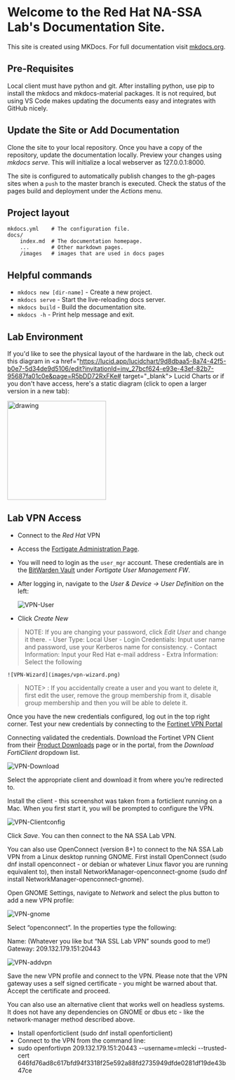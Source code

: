 # Welcome to the Red Hat NA-SSA Lab's Documentation Site.

This site is created using MKDocs.  For full documentation visit [mkdocs.org](https://www.mkdocs.org).

## Pre-Requisites

Local client must have python and git.  After installing python, use pip to install the mkdocs and mkdocs-material packages.  It is not required, but using VS Code makes updating the documents easy and integrates with GitHub nicely.


## Update the Site or Add Documentation

Clone the site to your local repository.  Once you have a copy of the repository, update the documentation locally.  Preview your changes using *mkdocs serve*.  This will initialize a local webserver as 127.0.0.1:8000.

The site is configured to automatically publish changes to the gh-pages sites when a `push` to the master branch is executed.  Check the status of the pages build and deployment under the *Actions* menu.


## Project layout

    mkdocs.yml    # The configuration file.
    docs/
        index.md  # The documentation homepage.
        ...       # Other markdown pages.
        /images   # images that are used in docs pages


## Helpful commands

* `mkdocs new [dir-name]` - Create a new project.
* `mkdocs serve` - Start the live-reloading docs server.
* `mkdocs build` - Build the documentation site.
* `mkdocs -h` - Print help message and exit.

## Lab Environment

If you'd like to see the physical layout of the hardware in the lab, check out this diagram in <a href="https://lucid.app/lucidchart/9d8dbaa5-8a74-42f5-b0e7-5d34de9d5106/edit?invitationId=inv_27bcf624-e93e-43ef-82b7-95687fa01c0e&page=R5bDD72RxFKe# target="_blank"> Lucid Charts </a> or if you don't have access, here's a static diagram (click to open a larger version in a new tab):

   <a href="images/lab-physical.png" target="_blank" ><img src=images/lab-physical.png  alt="drawing"  width="225"/></a>



## Lab VPN Access

* Connect to the *Red Hat* VPN
* Access the <a href="https://10.9.57.124/" target="_blank">Fortigate Administration Page</a>.
* You will need to login as the `user_mgr` account. These credentials are in the <a href="https://vault.bitwarden.com/#/login" target="_blank">BitWarden Vault</a> under *Fortigate User Management FW*.
* After logging in, navigate to the *User & Device -> User Definition* on the left:

    ![VPN-User](images/vpn-user.png)

* Click *Create New* 
> NOTE: If you are changing your password, click *Edit User* and change it there.
    - User Type: Local User
    - Login Credentials: Input user name and password, use your Kerberos name for consistency.
    - Contact Information: Input your Red Hat e-mail address
    - Extra Information: Select the following

    ![VPN-Wizard](images/vpn-wizard.png)

  > NOTE> : If you accidentally create a user and you want to delete it, first edit the user, remove the group membership from it, disable group membership and then you will be able to delete it.

Once you have the new credentials configured, log out in the top right corner.  Test your new credentials by connecting to the <a href="https://209.132.179.151:20443" target="_blank"> Fortinet VPN Portal</a>


Connecting validated the credentials.  Download the Fortinet VPN Client from their <a href="https://www.fortinet.com/support/product-downloads" target="_blank">Product Downloads</a> page or in the portal, from the *Download FortiClient* dropdown list.

   ![VPN-Download](images/vpn-download.png)


Select the appropriate client and download it from where you’re redirected to.

Install the client - this screenshot was taken from a forticlient running on a Mac. When you first start it, you will be prompted to configure the VPN.

  ![VPN-Clientconfig](images/vpn-clientconfig.png)

Click *Save*.  You can then connect to the NA SSA Lab VPN.

You can also use OpenConnect (version 8+) to connect to the NA SSA Lab VPN from a Linux desktop running GNOME. First install OpenConnect (sudo dnf install openconnect - or debian or whatever Linux flavor you are running equivalent to), then install NetworkManager-openconnect-gnome (sudo dnf install NetworkManager-openconnect-gnome).

Open GNOME Settings, navigate to *Network* and select the plus button to add a new VPN profile:

  ![VPN-gnome](images/vpn-gnome.png)

Select “openconnect”.  In the properties type the following:

Name: (Whatever you like but “NA SSL Lab VPN” sounds good to me!)
Gateway: 209.132.179.151:20443

  ![VPN-addvpn](images/vpn-addvpn.png)


Save the new VPN profile and connect to the VPN. Please note that the VPN gateway uses a self signed certificate - you might be warned about that. Accept the certificate and proceed.

You can also use an alternative client that works well on headless systems. It does not have any dependencies on GNOME or dbus etc - like the network-manager method described above.

* Install openforticlient (sudo dnf install openforticlient)  
* Connect to the VPN from the command line:  
* sudo openfortivpn 209.132.179.151:20443 --username=mlecki --trusted-cert 646fd76ad8c617bfd94f3318f25e592a88fd2735949dfde0281df19de43b47ce
